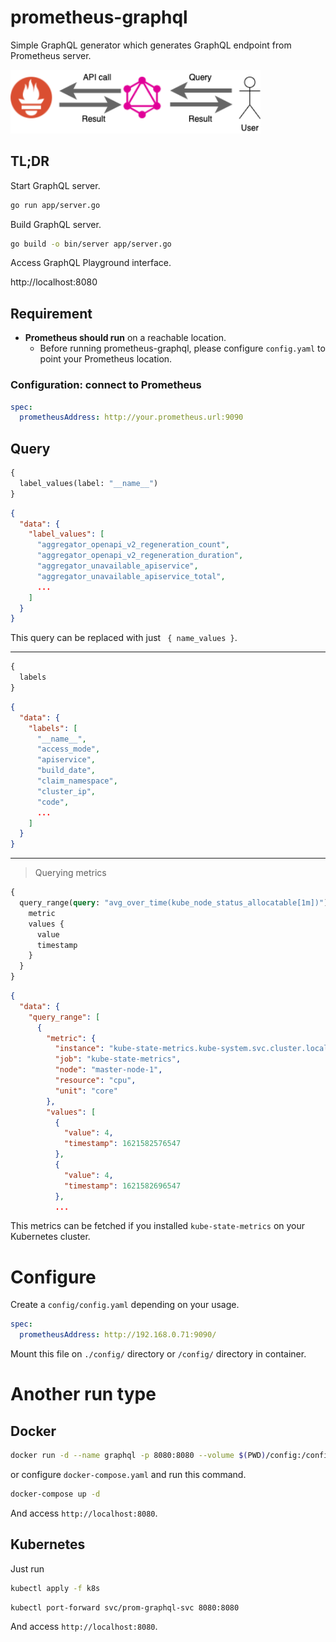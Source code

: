 # prometheus-graphql

Simple GraphQL generator which generates GraphQL endpoint from Prometheus server.

<img src="./prometheus-graphql.png" width=400px>

## TL;DR

Start GraphQL server.

```sh
go run app/server.go
```

Build GraphQL server.

```sh
go build -o bin/server app/server.go
```

Access GraphQL Playground interface.

http://localhost:8080

## Requirement

- **Prometheus should run** on a reachable location.
  - Before running prometheus-graphql, please configure `config.yaml` to point your Prometheus location.

### Configuration: connect to Prometheus

```yaml
spec:
  prometheusAddress: http://your.prometheus.url:9090
```

## Query

```graphql
{
  label_values(label: "__name__")
}
```

```json
{
  "data": {
    "label_values": [
      "aggregator_openapi_v2_regeneration_count",
      "aggregator_openapi_v2_regeneration_duration",
      "aggregator_unavailable_apiservice",
      "aggregator_unavailable_apiservice_total",
      ...
    ]
  }
}
```

This query can be replaced with just ` { name_values }`.

---

```graphql
{
  labels
}
```

```json
{
  "data": {
    "labels": [
      "__name__",
      "access_mode",
      "apiservice",
      "build_date",
      "claim_namespace",
      "cluster_ip",
      "code",
      ...
    ]
  }
}
```

---

> Querying metrics

```graphql
{
  query_range(query: "avg_over_time(kube_node_status_allocatable[1m])") {
    metric
    values {
      value
      timestamp
    }
  }
}
```

```json
{
  "data": {
    "query_range": [
      {
        "metric": {
          "instance": "kube-state-metrics.kube-system.svc.cluster.local:8080",
          "job": "kube-state-metrics",
          "node": "master-node-1",
          "resource": "cpu",
          "unit": "core"
        },
        "values": [
          {
            "value": 4,
            "timestamp": 1621582576547
          },
          {
            "value": 4,
            "timestamp": 1621582696547
          },
          ...
```

This metrics can be fetched if you installed `kube-state-metrics` on your Kubernetes cluster.

# Configure

Create a `config/config.yaml` depending on your usage.

```config.yaml
spec:
  prometheusAddress: http://192.168.0.71:9090/
```

Mount this file on `./config/` directory or `/config/` directory in container.

# Another run type

## Docker

```sh
docker run -d --name graphql -p 8080:8080 --volume $(PWD)/config:/config hiroyukiosaki/prometheus-graphql:latest 
```

or configure `docker-compose.yaml` and run this command.

```sh
docker-compose up -d
```

And access `http://localhost:8080`.

## Kubernetes

Just run 

```sh
kubectl apply -f k8s
```

```sh
kubectl port-forward svc/prom-graphql-svc 8080:8080
```

And access `http://localhost:8080`.